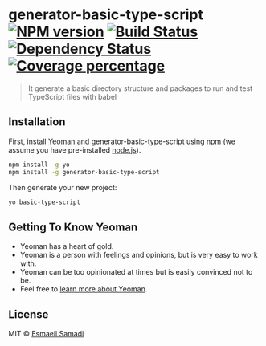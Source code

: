 # generator-basic-type-script [![NPM version][npm-image]][npm-url] [![Build Status][travis-image]][travis-url] [![Dependency Status][daviddm-image]][daviddm-url] [![Coverage percentage][coveralls-image]][coveralls-url]
> It generate a basic directory structure and packages to run and test TypeScript files with babel

## Installation

First, install [Yeoman](http://yeoman.io) and generator-basic-type-script using [npm](https://www.npmjs.com/) (we assume you have pre-installed [node.js](https://nodejs.org/)).

```bash
npm install -g yo
npm install -g generator-basic-type-script
```

Then generate your new project:

```bash
yo basic-type-script
```

## Getting To Know Yeoman

 * Yeoman has a heart of gold.
 * Yeoman is a person with feelings and opinions, but is very easy to work with.
 * Yeoman can be too opinionated at times but is easily convinced not to be.
 * Feel free to [learn more about Yeoman](http://yeoman.io/).

## License

MIT © [Esmaeil Samadi](liamse.github.io)

[npm-image]: https://badge.fury.io/js/generator-basic-type-script.svg
[npm-url]: https://npmjs.org/package/generator-basic-type-script
[travis-image]: https://travis-ci.org/liamse/generator-basic-type-script.svg?branch=master
[travis-url]: https://travis-ci.org/liamse/generator-basic-type-script
[daviddm-image]: https://david-dm.org/liamse/generator-basic-type-script.svg?theme=shields.io
[daviddm-url]: https://david-dm.org/liamse/generator-basic-type-script
[coveralls-image]: https://coveralls.io/repos/liamse/generator-basic-type-script/badge.svg
[coveralls-url]: https://coveralls.io/r/liamse/generator-basic-type-script
